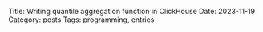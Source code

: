 Title: Writing quantile aggregation function in ClickHouse
Date: 2023-11-19
Category: posts
Tags: programming, entries
